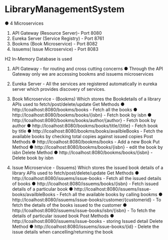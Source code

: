 # LibraryManagementSystem

 ● 4 Microservices
 1. API Gateway (Resource Server)-  Port 8080
 2. Eureka Server  (Service Registry) - Port 8761
 3. Bookms (Book Microservice) - Port 8082
 4. Issuems( Issue Microservice) - Port 8083
 
  H2 In-Memory Database is used

 1. API Gateway - for routing and cross cutting concerns
     ● Through the API Gateway only we are accessing bookms and issuems microservices
    
 2. Eureka Server - All the services are registered automatically in eureka server which provides discovery of services.
    
 3. Book Microservice - (Bookms)
   Which stores the Bookdetails of a library
   APIs used to fetch/post/delete/update
     Get Methods
         ● http://lcoalhost:8080/bookms/books - Fetch all the books
         ● http://lcoalhost:8080/bookms/books/{isbn} - Fetch book by isbn
         ● http://lcoalhost:8080/bookms/books/author/{author} - Fetch book by author
         ● http://lcoalhost:8080/bookms/books/title/{title} - Fetch book by title
         ● http://lcoalhost:8080/bookms/books/availbleBooks - Fetch the available books by checking total copies against issued copies
     Post Methods
         ● http://lcoalhost:8080/bookms/books - Add a new Book
     Put Method
         ● http://lcoalhost:8080/bookms/books/{isbn} - edit the  book by isbn
     Delete Method
         ● http://lcoalhost:8080/bookms/books/{isbn} - Delete book by isbn
    
 4. Issue Microservice - (Issuems)
     Which stores the issued book details of a library
     APIs used to fetch/post/delete/update
     Get Methods
         ● http://lcoalhost:8080/issuems/issue-books - Fetch all the issued details of books
         ● http://lcoalhost:8080/issuems/books/{isbn} - Fetch  issued details of a particular book
         ● http://lcoalhost:8080/issuems/issue-books/availbleBooks - Fetch all the available books by calling bookms
         ● http://lcoalhost:8080/issuems/issue-books/customer/{customerid} - To fetch the details of the books issued to the customer
         ● http://lcoalhost:8080/issuems/issue-books/isbn/{isbn} - To fetch the details of particular issued book
     Post Methods
         ● http://lcoalhost:8080/issuems/issue-books - storing Issued detail
     Delete Method
         ● http://lcoalhost:8080/issuems/issue-books/{id} - Delete the issue details when cancelling/returning the book
